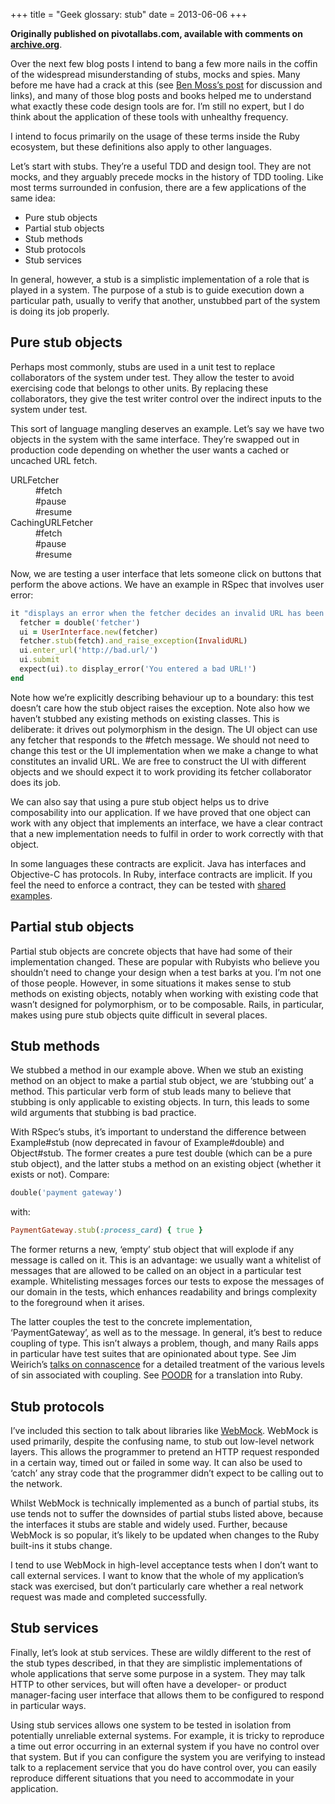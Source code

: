 +++
title = "Geek glossary: stub"
date = 2013-06-06
+++

**Originally published on pivotallabs.com, available with comments on
[archive.org](https://web.archive.org/web/20140717234920/http://pivotallabs.com/geek-glossary-stub/)**.

Over the next few blog posts I intend to bang a few more nails in the coffin of
the widespread misunderstanding of stubs, mocks and spies. Many before me have
had a crack at this (see [Ben Moss’s
post](https://web.archive.org/web/20140717234920/http://pivotallabs.com/means-ends-mocks-stubs/)
for discussion and links), and many of those blog posts and books helped me to
understand what exactly these code design tools are for. I’m still no expert,
but I do think about the application of these tools with unhealthy frequency.

I intend to focus primarily on the usage of these terms inside the Ruby
ecosystem, but these definitions also apply to other languages.

Let’s start with stubs. They’re a useful TDD and design tool. They are not
mocks, and they arguably precede mocks in the history of TDD tooling. Like most
terms surrounded in confusion, there are a few applications of the same idea:

 - Pure stub objects
 - Partial stub objects
 - Stub methods
 - Stub protocols
 - Stub services

 In general, however, a stub is a simplistic implementation of a role that is
 played in a system. The purpose of a stub is to guide execution down a
 particular path, usually to verify that another, unstubbed part of the system
 is doing its job properly.

 ## Pure stub objects

 Perhaps most commonly, stubs are used in a unit test to replace collaborators
 of the system under test. They allow the tester to avoid exercising code that
 belongs to other units. By replacing these collaborators, they give the test
 writer control over the indirect inputs to the system under test.

This sort of language mangling deserves an example. Let’s say we have two
objects in the system with the same interface. They’re swapped out in
production code depending on whether the user wants a cached or uncached URL
fetch.

<dl><dt>URLFetcher</dt><dd> #fetch<br> #pause<br> #resume</dd><dt>CachingURLFetcher</dt><dd> #fetch<br> #pause<br> #resume</dd></dl>

Now, we are testing a user interface that lets someone click on buttons that
perform the above actions. We have an example in RSpec that involves user
error:

```ruby
it "displays an error when the fetcher decides an invalid URL has been entered" do
  fetcher = double('fetcher')
  ui = UserInterface.new(fetcher)
  fetcher.stub(fetch).and_raise_exception(InvalidURL)
  ui.enter_url('http://bad.url/')
  ui.submit
  expect(ui).to display_error('You entered a bad URL!')
end
```

Note how we’re explicitly describing behaviour up to a boundary: this test
doesn’t care how the stub object raises the exception. Note also how we haven’t
stubbed any existing methods on existing classes. This is deliberate: it drives
out polymorphism in the design. The UI object can use any fetcher that responds
to the #fetch message. We should not need to change this test or the UI
implementation when we make a change to what constitutes an invalid URL. We are
free to construct the UI with different objects and we should expect it to work
providing its fetcher collaborator does its job.

We can also say that using a pure stub object helps us to drive composability
into our application. If we have proved that one object can work with any
object that implements an interface, we have a clear contract that a new
implementation needs to fulfil in order to work correctly with that object.

In some languages these contracts are explicit. Java has interfaces and
Objective-C has protocols. In Ruby, interface contracts are implicit. If you
feel the need to enforce a contract, they can be tested with [shared
examples](https://web.archive.org/web/20140717234920/https://www.relishapp.com/rspec/rspec-core/docs/example-groups/shared-examples).

## Partial stub objects

Partial stub objects are concrete objects that have had some of their
implementation changed. These are popular with Rubyists who believe you
shouldn’t need to change your design when a test barks at you. I’m not one of
those people. However, in some situations it makes sense to stub methods on
existing objects, notably when working with existing code that wasn’t designed
for polymorphism, or to be composable. Rails, in particular, makes using pure
stub objects quite difficult in several places.

## Stub methods

We stubbed a method in our example above. When we stub an existing method on an
object to make a partial stub object, we are ‘stubbing out’ a method. This
particular verb form of stub leads many to believe that stubbing is only
applicable to existing objects. In turn, this leads to some wild arguments that
stubbing is bad practice.

With RSpec’s stubs, it’s important to understand the difference between
Example#stub (now deprecated in favour of Example#double) and Object#stub. The
former creates a pure test double (which can be a pure stub object), and the
latter stubs a method on an existing object (whether it exists or not).
Compare:

```ruby
double('payment gateway')
```

with:

```ruby
PaymentGateway.stub(:process_card) { true }
```

The former returns a new, ‘empty’ stub object that will explode if any message
is called on it. This is an advantage: we usually want a whitelist of messages
that are allowed to be called on an object in a particular test example.
Whitelisting messages forces our tests to expose the messages of our domain in
the tests, which enhances readability and brings complexity to the foreground
when it arises.

The latter couples the test to the concrete implementation, ‘PaymentGateway’,
as well as to the message. In general, it’s best to reduce coupling of type.
This isn’t always a problem, though, and many Rails apps in particular have
test suites that are opinionated about type. See Jim Weirich’s [talks on
connascence](https://vimeo.com/10837903) for a detailed treatment of the
various levels of sin associated with coupling. See
[POODR](https://www.poodr.com/) for a translation into Ruby.

## Stub protocols

I’ve included this section to talk about libraries like
[WebMock](https://github.com/bblimke/webmock). WebMock is used primarily,
despite the confusing name, to stub out low-level network layers. This allows
the programmer to pretend an HTTP request responded in a certain way, timed out
or failed in some way. It can also be used to ‘catch’ any stray code that the
programmer didn’t expect to be calling out to the network.

Whilst WebMock is technically implemented as a bunch of partial stubs, its use
tends not to suffer the downsides of partial stubs listed above, because the
interfaces it stubs are stable and widely used. Further, because WebMock is so
popular, it’s likely to be updated when changes to the Ruby built-ins it stubs
change.

I tend to use WebMock in high-level acceptance tests when I don’t want to call
external services. I want to know that the whole of my application’s stack was
exercised, but don’t particularly care whether a real network request was made
and completed successfully.

## Stub services

Finally, let’s look at stub services. These are wildly different to the rest of
the stub types described, in that they are simplistic implementations of whole
applications that serve some purpose in a system. They may talk HTTP to other
services, but will often have a developer- or product manager-facing user
interface that allows them to be configured to respond in particular ways.

Using stub services allows one system to be tested in isolation from
potentially unreliable external systems. For example, it is tricky to reproduce
a time out error occurring in an external system if you have no control over
that system. But if you can configure the system you are verifying to instead
talk to a replacement service that you do have control over, you can easily
reproduce different situations that you need to accommodate in your
application.
